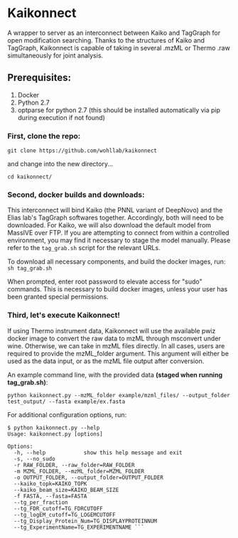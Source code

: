 # Kaikonnect
A wrapper to server as an interconnect between Kaiko and TagGraph for open modification searching.
Thanks to the structures of Kaiko and TagGraph, Kaikonnect is capable of taking in several .mzML or Thermo .raw simultaneously for joint analysis.

## Prerequisites:
1. Docker
2. Python 2.7
3. optparse for python 2.7 (this should be installed automatically via pip during execution if not found)

### First, clone the repo:
``` git clone https://github.com/wohllab/kaikonnect ```

and change into the new directory...

``` cd kaikonnect/ ```

### Second, docker builds and downloads:
This interconnect will bind Kaiko (the PNNL variant of DeepNovo) and the Elias lab's TagGraph softwares together.
Accordingly, both will need to be downloaded.  For Kaiko, we will also download the default model from MassIVE over FTP.  If you are attempting to connect from within a controlled environment, you may find it necessary to stage the model manually.  Please refer to the ``` tag_grab.sh ``` script for the relevant URLs.

To download all necessary components, and build the docker images, run:
``` sh tag_grab.sh ```

When prompted, enter root password to elevate access for "sudo" commands.  This is necessary to build docker images, unless your user has been granted special permissions.

### Third, let's execute Kaikonnect!
If using Thermo instrument data, Kaikonnect will use the available pwiz docker image to convert the raw data to mzML through msconvert under wine.  Otherwise, we can take in mzML files directly.  In all cases, users are required to provide the mzML_folder argument.  This argument will either be used as the data input, or as the mzML file output after conversion.

An example command line, with the provided data **(staged when running tag_grab.sh)**:

``` python kaikonnect.py --mzML_folder example/mzml_files/ --output_folder test_output/ --fasta example/ex.fasta ```

For additional configuration options, run:
```
$ python kaikonnect.py --help
Usage: kaikonnect.py [options]

Options:
  -h, --help            show this help message and exit
  -s, --no_sudo
  -r RAW_FOLDER, --raw_folder=RAW_FOLDER
  -m MZML_FOLDER, --mzML_folder=MZML_FOLDER
  -o OUTPUT_FOLDER, --output_folder=OUTPUT_FOLDER
  --kaiko_topk=KAIKO_TOPK
  --kaiko_beam_size=KAIKO_BEAM_SIZE
  -f FASTA, --fasta=FASTA
  --tg_per_fraction
  --tg_FDR_cutoff=TG_FDRCUTOFF
  --tg_logEM_cutoff=TG_LOGEMCUTOFF
  --tg_Display_Protein_Num=TG_DISPLAYPROTEINNUM
  --tg_ExperimentName=TG_EXPERIMENTNAME ```

